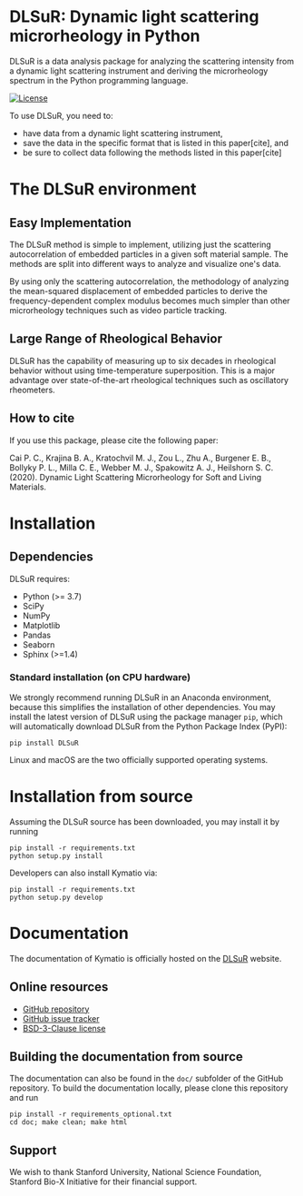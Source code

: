 DLSuR: Dynamic light scattering microrheology in Python
===========================================

DLSuR is a data analysis package for analyzing the scattering intensity from a dynamic light scattering instrument and deriving the microrheology spectrum in the Python programming language.

[![License](https://img.shields.io/badge/License-BSD%203--Clause-blue.svg)](https://opensource.org/licenses/BSD-3-Clause)

To use DLSuR, you need to:
* have data from a dynamic light scattering instrument,
* save the data in the specific format that is listed in this paper[cite], and
* be sure to collect data following the methods listed in this paper[cite]

# The DLSuR environment

## Easy Implementation

The DLSuR method is simple to implement, utilizing just the scattering autocorrelation of embedded particles in a given soft material sample. The methods are split into different ways to analyze and visualize one's data.

By using only the scattering autocorrelation, the methodology of analyzing the mean-squared displacement of embedded particles to derive the frequency-dependent complex modulus becomes much simpler than other microrheology techniques such as video particle tracking.

## Large Range of Rheological Behavior

DLSuR has the capability of measuring up to six decades in rheological behavior without using time-temperature superposition. This is a major advantage over state-of-the-art rheological techniques such as oscillatory rheometers. 

## How to cite

If you use this package, please cite the following paper:

Cai P. C., Krajina B. A., Kratochvil M. J., Zou L., Zhu A., Burgener E. B., Bollyky P. L., Milla C. E., Webber M. J., Spakowitz A. J., Heilshorn S. C. (2020). Dynamic Light Scattering Microrheology for Soft and Living Materials.

# Installation


## Dependencies

DLSuR requires:

* Python (>= 3.7)
* SciPy 
* NumPy
* Matplotlib
* Pandas
* Seaborn
* Sphinx (>=1.4)


### Standard installation (on CPU hardware)
We strongly recommend running DLSuR in an Anaconda environment, because this simplifies the installation of other
dependencies. You may install the latest version of DLSuR using the package manager `pip`, which will automatically download
DLSuR from the Python Package Index (PyPI):

```
pip install DLSuR
```

Linux and macOS are the two officially supported operating systems.


# Installation from source

Assuming the DLSuR source has been downloaded, you may install it by running

```
pip install -r requirements.txt
python setup.py install
```

Developers can also install Kymatio via:

```
pip install -r requirements.txt
python setup.py develop
```

# Documentation

The documentation of Kymatio is officially hosted on the [DLSuR](https://dlsur.readthedocs.io/) website.


## Online resources

* [GitHub repository](https://github.com/PamCai/DLSuR)
* [GitHub issue tracker](https://github.com/PamCai/DLSuR/issues)
* [BSD-3-Clause license](https://github.com/PamCai/DLSuR/blob/master/LICENSE.md)


## Building the documentation from source
The documentation can also be found in the `doc/` subfolder of the GitHub repository.
To build the documentation locally, please clone this repository and run

```
pip install -r requirements_optional.txt
cd doc; make clean; make html
```

## Support

We wish to thank Stanford University, National Science Foundation, Stanford Bio-X Initiative for their financial support.